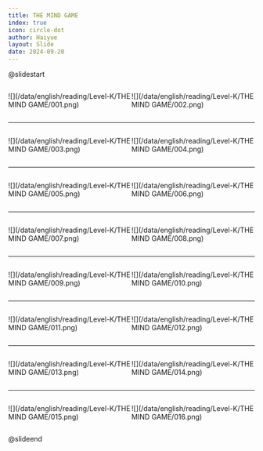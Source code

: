 ```yaml
---
title: THE MIND GAME
index: true
icon: circle-dot
author: Haiyue
layout: Slide
date: 2024-09-20
---
```

 
@slidestart

<div style="display:flex">
<div style="flex:1">

![](/data/english/reading/Level-K/THE MIND GAME/001.png)
</div>
<div style="flex:1">

![](/data/english/reading/Level-K/THE MIND GAME/002.png)
</div>
</div>

---

<div style="display:flex">
<div style="flex:1">

![](/data/english/reading/Level-K/THE MIND GAME/003.png)
</div>
<div style="flex:1">

![](/data/english/reading/Level-K/THE MIND GAME/004.png)
</div>
</div>

---

<div style="display:flex">
<div style="flex:1">

![](/data/english/reading/Level-K/THE MIND GAME/005.png)
</div>
<div style="flex:1">

![](/data/english/reading/Level-K/THE MIND GAME/006.png)
</div>
</div>

---

<div style="display:flex">
<div style="flex:1">

![](/data/english/reading/Level-K/THE MIND GAME/007.png)
</div>
<div style="flex:1">

![](/data/english/reading/Level-K/THE MIND GAME/008.png)
</div>
</div>

---

<div style="display:flex">
<div style="flex:1">

![](/data/english/reading/Level-K/THE MIND GAME/009.png)
</div>
<div style="flex:1">

![](/data/english/reading/Level-K/THE MIND GAME/010.png)
</div>
</div>

---

<div style="display:flex">
<div style="flex:1">

![](/data/english/reading/Level-K/THE MIND GAME/011.png)
</div>
<div style="flex:1">

![](/data/english/reading/Level-K/THE MIND GAME/012.png)
</div>
</div>

---

<div style="display:flex">
<div style="flex:1">

![](/data/english/reading/Level-K/THE MIND GAME/013.png)
</div>
<div style="flex:1">

![](/data/english/reading/Level-K/THE MIND GAME/014.png)
</div>
</div>

---

<div style="display:flex">
<div style="flex:1">

![](/data/english/reading/Level-K/THE MIND GAME/015.png)
</div>
<div style="flex:1">

![](/data/english/reading/Level-K/THE MIND GAME/016.png)
</div>
</div>

@slideend